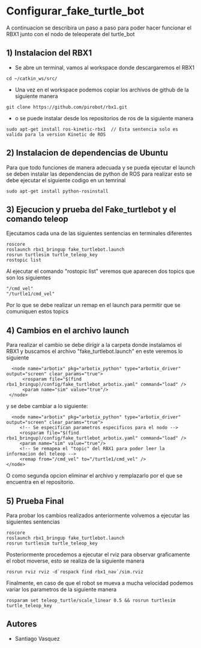 # Configurar_fake_turtle_bot

A continuacion se describira un paso a paso para poder hacer funcionar el RBX1 junto con el nodo de teleoperate del turtle_bot

## 1) Instalacion del RBX1

* Se abre un terminal, vamos al workspace donde descargaremos el RBX1 
```
cd ~/catkin_ws/src/
```
* Una vez en el workspace podemos copiar los archivos de github de la siguiente manera 
```
git clone https://github.com/pirobot/rbx1.git
```
* o se puede instalar desde los repositorios de ros de la siguiente manera
```
sudo apt-get install ros-kinetic-rbx1  // Esta sentencia solo es valida para la version Kinetic de ROS
```

## 2) Instalacion de dependencias de Ubuntu

Para que todo funciones de manera adecuada y se pueda ejecutar el launch se deben instalar las dependencias de python de ROS para realizar esto se debe ejecutar el siguiente codigo en un temrinal
```
sudo apt-get install python-rosinstall
```

## 3) Ejecucion y prueba del Fake_turtlebot y el comando teleop

Ejecutamos cada una de las siguientes sentencias en terminales diferentes

```
roscore
roslaunch rbx1_bringup fake_turtlebot.launch
rosrun turtlesim turtle_teleop_key
rostopic list
```

Al ejecutar el comando "rostopic list" veremos que aparecen dos topics que son los siguientes

```
"/cmd_vel" 
"/turtle1/cmd_vel"
```

Por lo que se debe realizar un remap en el launch para permitir que se comuniquen estos topics

## 4) Cambios en el archivo launch

Para realizar el cambio se debe dirigir a la carpeta donde instalamos el RBX1 y buscamos el archivo "fake_turtlebot.launch" en este veremos lo siguiente

```
  <node name="arbotix" pkg="arbotix_python" type="arbotix_driver" output="screen" clear_params="true">
      <rosparam file="$(find rbx1_bringup)/config/fake_turtlebot_arbotix.yaml" command="load" />
      <param name="sim" value="true"/>
 </node>
 ```
 
 y se debe cambiar a lo siguiente:
 
 ```
   <node name="arbotix" pkg="arbotix_python" type="arbotix_driver" output="screen" clear_params="true">
      <!-- Se especifican parametros especificos para el nodo -->
      <rosparam file="$(find rbx1_bringup)/config/fake_turtlebot_arbotix.yaml" command="load" />
      <param name="sim" value="true"/>
      <!-- Se remapea el "topic" del RBX1 para poder leer la informacion del teleop -->
      <remap from="/cmd_vel" to="/turtle1/cmd_vel" /> 
 </node>
 ```
 
 O como segunda opcion eliminar el archivo y remplazarlo por el que se encuentra en el repositorio.
 
 ## 5) Prueba Final 
 
 Para probar los cambios realizados anteriormente volvemos a ejecutar las siguientes sentencias
 
```
roscore
roslaunch rbx1_bringup fake_turtlebot.launch
rosrun turtlesim turtle_teleop_key
```

Posteriormente procedemos a ejecutar el rviz para observar graficamente el robot moverse, esto se realiza de la siguiente manera

```
rosrun rviz rviz -d`rospack find rbx1_nav`/sim.rviz
```

Finalmente, en caso de que el robot se mueva a mucha velocidad podemos variar los parametros de la siguiente manera

``` 
rosparam set teleop_turtle/scale_linear 0.5 && rosrun turtlesim turtle_teleop_key
```

## Autores 

* Santiago Vasquez
